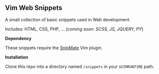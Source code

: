 ## Vim Web Snippets

A small collection of basic snippets used in Web development.

Includes: HTML, CSS, PHP, ... (_coming soon: SCSS, JS, JQUERY, PY_)

**Dependency**

These snippets require the [SnipMate](https://github.com/garbas/vim-snipmate) Vim plugin.

**Installation**

Clone this repo into a directory named `/snippets` in your `$VIMRUNTIME` path.
